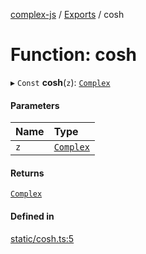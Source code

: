 [complex-js](../README.md) / [Exports](../modules.md) / cosh

# Function: cosh

▸ `Const` **cosh**(`z`): [`Complex`](../classes/Complex.md)

#### Parameters

| Name | Type |
| :------ | :------ |
| `z` | [`Complex`](../classes/Complex.md) |

#### Returns

[`Complex`](../classes/Complex.md)

#### Defined in

[static/cosh.ts:5](https://github.com/patrickroberts/complex/blob/master/src/static/cosh.ts#L5)
